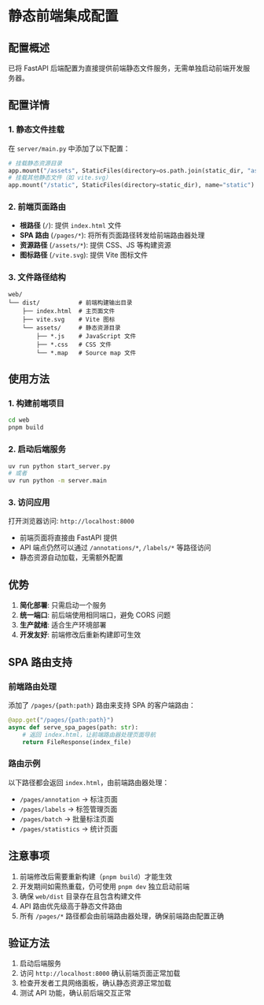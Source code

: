 # 静态前端集成配置

## 配置概述

已将 FastAPI 后端配置为直接提供前端静态文件服务，无需单独启动前端开发服务器。

## 配置详情

### 1. 静态文件挂载

在 `server/main.py` 中添加了以下配置：

```python
# 挂载静态资源目录
app.mount("/assets", StaticFiles(directory=os.path.join(static_dir, "assets")), name="assets")
# 挂载其他静态文件（如 vite.svg）
app.mount("/static", StaticFiles(directory=static_dir), name="static")
```

### 2. 前端页面路由

- **根路径** (`/`): 提供 `index.html` 文件
- **SPA 路由** (`/pages/*`): 将所有页面路径转发给前端路由器处理
- **资源路径** (`/assets/*`): 提供 CSS、JS 等构建资源
- **图标路径** (`/vite.svg`): 提供 Vite 图标文件

### 3. 文件路径结构

```
web/
└── dist/           # 前端构建输出目录
    ├── index.html  # 主页面文件
    ├── vite.svg    # Vite 图标
    └── assets/     # 静态资源目录
        ├── *.js    # JavaScript 文件
        ├── *.css   # CSS 文件
        └── *.map   # Source map 文件
```

## 使用方法

### 1. 构建前端项目

```bash
cd web
pnpm build
```

### 2. 启动后端服务

```bash
uv run python start_server.py
# 或者
uv run python -m server.main
```

### 3. 访问应用

打开浏览器访问: `http://localhost:8000`

- 前端页面将直接由 FastAPI 提供
- API 端点仍然可以通过 `/annotations/*`, `/labels/*` 等路径访问
- 静态资源自动加载，无需额外配置

## 优势

1. **简化部署**: 只需启动一个服务
2. **统一端口**: 前后端使用相同端口，避免 CORS 问题
3. **生产就绪**: 适合生产环境部署
4. **开发友好**: 前端修改后重新构建即可生效

## SPA 路由支持

### 前端路由处理

添加了 `/pages/{path:path}` 路由来支持 SPA 的客户端路由：

```python
@app.get("/pages/{path:path}")
async def serve_spa_pages(path: str):
    # 返回 index.html，让前端路由器处理页面导航
    return FileResponse(index_file)
```

### 路由示例

以下路径都会返回 `index.html`，由前端路由器处理：
- `/pages/annotation` → 标注页面
- `/pages/labels` → 标签管理页面
- `/pages/batch` → 批量标注页面
- `/pages/statistics` → 统计页面

## 注意事项

1. 前端修改后需要重新构建（`pnpm build`）才能生效
2. 开发期间如需热重载，仍可使用 `pnpm dev` 独立启动前端
3. 确保 `web/dist` 目录存在且包含构建文件
4. API 路由优先级高于静态文件路由
5. 所有 `/pages/*` 路径都会由前端路由器处理，确保前端路由配置正确

## 验证方法

1. 启动后端服务
2. 访问 `http://localhost:8000` 确认前端页面正常加载
3. 检查开发者工具网络面板，确认静态资源正常加载
4. 测试 API 功能，确认前后端交互正常 